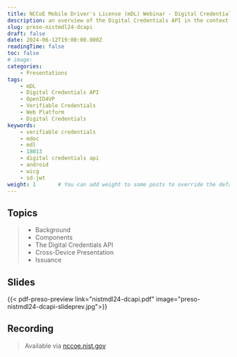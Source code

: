```yaml
---
title: NCCoE Mobile Driver's License (mDL) Webinar - Digital Credentials API
description: an overview of the Digital Credentials API in the context of NIST's NCCoE mDL program
slug: preso-nistmdl24-dcapi
draft: false
date: 2024-06-12T19:00:00.000Z
readingTime: false
toc: false
# image: 
categories:
    - Presentations
tags:
    - mDL
    - Digital Credentials API
    - OpenID4VP
    - Verifiable Credentials
    - Web Platform
    - Digital Credentials
keywords: 
    - verifiable credentials
    - mdoc
    - mdl 
    - 18013
    - digital credentials api
    - android
    - wicg
    - sd-jwt
weight: 1       # You can add weight to some posts to override the default sorting (date descending)
---
```


## Topics

> - Background
> - Components
> - The Digital Credentials API
> - Cross-Device Presentation
> - Issuance

## Slides

{{< pdf-preso-preview link="nistmdl24-dcapi.pdf" image="preso-nistmdl24-dcapi-slideprev.jpg">}}

## Recording

> Available via [nccoe.nist.gov](https://www.nccoe.nist.gov/get-involved/attend-events/nccoe-mobile-drivers-license-mdl-webinar-digital-identities/post-webinar-materials)
